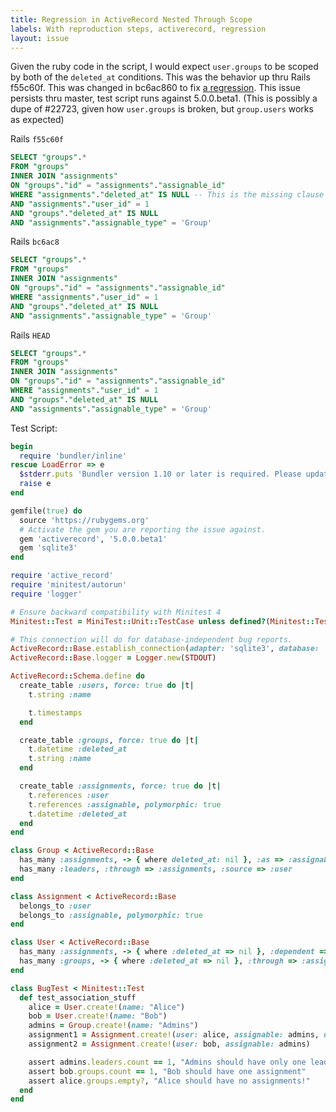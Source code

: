 ```yaml
---
title: Regression in ActiveRecord Nested Through Scope
labels: With reproduction steps, activerecord, regression
layout: issue
---
```


Given the ruby code in the script, I would expect `user.groups` to be scoped by both of the `deleted_at` conditions.  This was the behavior up thru Rails f55c60f.  This was changed in bc6ac860 to fix [a regression](https://github.com/rails/rails/issues/20727).  This issue persists thru master, test script runs against 5.0.0.beta1.  (This is possibly a dupe of #22723, given how `user.groups` is broken, but `group.users` works as expected)

Rails `f55c60f`

``` sql
SELECT "groups".* 
FROM "groups" 
INNER JOIN "assignments" 
ON "groups"."id" = "assignments"."assignable_id" 
WHERE "assignments"."deleted_at" IS NULL -- This is the missing clause
AND "assignments"."user_id" = 1 
AND "groups"."deleted_at" IS NULL 
AND "assignments"."assignable_type" = 'Group'
```

Rails `bc6ac8`

``` sql
SELECT "groups".* 
FROM "groups" 
INNER JOIN "assignments" 
ON "groups"."id" = "assignments"."assignable_id" 
WHERE "assignments"."user_id" = 1 
AND "groups"."deleted_at" IS NULL 
AND "assignments"."assignable_type" = 'Group'
```

Rails `HEAD`

``` sql
SELECT "groups".* 
FROM "groups" 
INNER JOIN "assignments" 
ON "groups"."id" = "assignments"."assignable_id" 
WHERE "assignments"."user_id" = 1 
AND "groups"."deleted_at" IS NULL 
AND "assignments"."assignable_type" = 'Group'
```

Test Script:

``` ruby
begin
  require 'bundler/inline'
rescue LoadError => e
  $stderr.puts 'Bundler version 1.10 or later is required. Please update your Bundler'
  raise e
end

gemfile(true) do
  source 'https://rubygems.org'
  # Activate the gem you are reporting the issue against.
  gem 'activerecord', '5.0.0.beta1'
  gem 'sqlite3'
end

require 'active_record'
require 'minitest/autorun'
require 'logger'

# Ensure backward compatibility with Minitest 4
Minitest::Test = MiniTest::Unit::TestCase unless defined?(Minitest::Test)

# This connection will do for database-independent bug reports.
ActiveRecord::Base.establish_connection(adapter: 'sqlite3', database: ':memory:')
ActiveRecord::Base.logger = Logger.new(STDOUT)

ActiveRecord::Schema.define do
  create_table :users, force: true do |t|
    t.string :name

    t.timestamps
  end

  create_table :groups, force: true do |t|
    t.datetime :deleted_at
    t.string :name
  end

  create_table :assignments, force: true do |t|
    t.references :user
    t.references :assignable, polymorphic: true
    t.datetime :deleted_at
  end
end

class Group < ActiveRecord::Base
  has_many :assignments, -> { where deleted_at: nil }, :as => :assignable
  has_many :leaders, :through => :assignments, :source => :user
end

class Assignment < ActiveRecord::Base
  belongs_to :user
  belongs_to :assignable, polymorphic: true
end

class User < ActiveRecord::Base
  has_many :assignments, -> { where :deleted_at => nil }, :dependent => :destroy
  has_many :groups, -> { where :deleted_at => nil }, :through => :assignments, :source => :assignable, source_type: "Group"
end

class BugTest < Minitest::Test
  def test_association_stuff
    alice = User.create!(name: "Alice")
    bob = User.create!(name: "Bob")
    admins = Group.create!(name: "Admins")
    assignment1 = Assignment.create!(user: alice, assignable: admins, deleted_at: Time.now)
    assignment2 = Assignment.create!(user: bob, assignable: admins)

    assert admins.leaders.count == 1, "Admins should have only one leader"
    assert bob.groups.count == 1, "Bob should have one assignment"
    assert alice.groups.empty?, "Alice should have no assignments!"
  end
end
```

